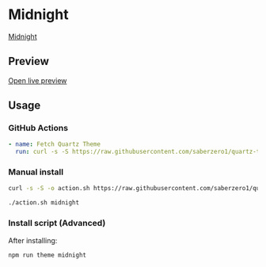 # Midnight

[Midnight](https://github.com/SemiCirkle)

## Preview

[Open live preview](https://quartz-themes.github.io/midnight/)

## Usage

### GitHub Actions

```yaml
- name: Fetch Quartz Theme
  run: curl -s -S https://raw.githubusercontent.com/saberzero1/quartz-themes/master/action.sh | bash -s -- midnight
```

### Manual install

```bash
curl -s -S -o action.sh https://raw.githubusercontent.com/saberzero1/quartz-themes/master/action.sh

./action.sh midnight
```

### Install script (Advanced)

After installing:

```bash
npm run theme midnight
```
